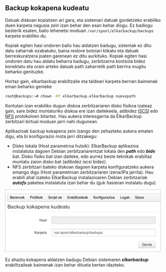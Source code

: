 ## Backup kokapena kudeatu

Datuak diskoan kopiatzen ari gara, eta sistemari datuak gordetzeko erabiliko duen karpeta nagusia zein izan behar den esan behar diogu. Ez badiogu besterik esaten, balio lehenetsi moduan `/var/spool/elkarbackup/backups` karpeta erabiliko du.

Kopiak egiten hasi ondoren balio hau aldatzen badugu, sistemak ez ditu datu zaharrak ezabatuko, baina restore botoiari klikatu eta datuak berreskuratzera joaten garenean ez ditu aurkituko. Kopiak egiten hasi ondoren datu hau aldatu beharra badugu, zerbitzarira kontsola bidez konektatu eta orain arteko datuak path zaharretik path berrira mugitu beharko genituzke.

Hortaz gain, elkarbackup erabiltzaile eta taldeari karpeta berrian baimenak eman beharko genieke

```bash
root@backups:~# chown -Rf elkarbackup.elkarbackup nuevopath
```

Kontutan izan erabiliko dugun diskoa zerbitzariaren disko fisikoa izateaz gain, sare bidez muntaturiko diskoa ere izan daitekeela, adibidez [ISCSI](http://es.wikipedia.org/wiki/ISCSI) edo [NFS](http://es.wikipedia.org/wiki/Network_File_System) protokoloen bitartez. Hau aukera interesgarria da ElkarBackup zerbitzari birtual moduan jarri nahi dugunean.

Aplikazioak backup kokapena zein izango den zehazteko aukera ematen digu, eta bi konfigurazio mota jarri ditzakegu:

- Disko lokala (Host parametroa hutsik): ElkarBackup aplikazioa instalatuta dagoen Debian zerbitzariarentzat lokala den ***path*** edo ***bide*** bat. Disko fisiko bat izan daiteke, edo aurrez beste teknikak erabiliaz muntatu zaion disko bat (adibidez iscsi bidez).
- NFS zerbitzari bateko diskoan dagoen karpeta konfiguratzeko aukera emango digu (Host parametroan zerbitzariaren izena/IPa jarrita). Hau erabili ahal izateko ElkarBackup instalazioaren Debian zerbitzariak ***autofs*** paketea instalatuta izan behar du (guk hasieran instalatu dugu)

![Bezeroak eta Lanak](../assets/parametroak7.png)

Ez ahaztu kokapena aldatzen badugu Debian sistemaren ***elkarbackup*** erabiltzaileak baimenak izan behar dituela bertan idazteko.
